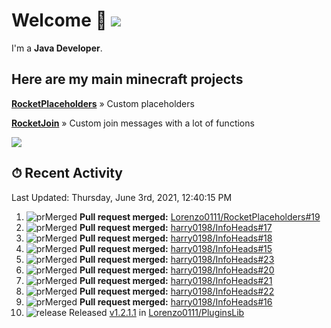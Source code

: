 # Welcome 👋 ![](https://hit.yhype.me/github/profile?user_id=69311874)

I'm a **Java Developer**.

## Here are my main minecraft projects

**[RocketPlaceholders](https://github.com/Lorenzo0111/RocketPlaceholders)** » Custom placeholders

**[RocketJoin](https://github.com/Lorenzo0111/RocketJoin)** » Custom join messages with a lot of functions

[![](https://github-readme-stats.vercel.app/api?username=Lorenzo0111&show_icons=true&count_private=true)](https://github.com/Lorenzo0111)

## ⏱ Recent Activity

<!--RECENT_ACTIVITY:last_update-->
Last Updated: Thursday, June 3rd, 2021, 12:40:15 PM
<!--RECENT_ACTIVITY:last_update_end-->

<!--RECENT_ACTIVITY:start-->
1. ![prMerged] **Pull request merged:** [Lorenzo0111/RocketPlaceholders#19](https://github.com/Lorenzo0111/RocketPlaceholders/pull/19)
2. ![prMerged] **Pull request merged:** [harry0198/InfoHeads#17](https://github.com/harry0198/InfoHeads/pull/17)
3. ![prMerged] **Pull request merged:** [harry0198/InfoHeads#18](https://github.com/harry0198/InfoHeads/pull/18)
4. ![prMerged] **Pull request merged:** [harry0198/InfoHeads#15](https://github.com/harry0198/InfoHeads/pull/15)
5. ![prMerged] **Pull request merged:** [harry0198/InfoHeads#23](https://github.com/harry0198/InfoHeads/pull/23)
6. ![prMerged] **Pull request merged:** [harry0198/InfoHeads#20](https://github.com/harry0198/InfoHeads/pull/20)
7. ![prMerged] **Pull request merged:** [harry0198/InfoHeads#21](https://github.com/harry0198/InfoHeads/pull/21)
8. ![prMerged] **Pull request merged:** [harry0198/InfoHeads#22](https://github.com/harry0198/InfoHeads/pull/22)
9. ![prMerged] **Pull request merged:** [harry0198/InfoHeads#16](https://github.com/harry0198/InfoHeads/pull/16)
10. ![release] Released [v1.2.1.1](https://github.com/Lorenzo0111/PluginsLib/releases/tag/1.2.0.1) in [Lorenzo0111/PluginsLib](https://github.com/Lorenzo0111/PluginsLib)
<!--RECENT_ACTIVITY:end-->

[issueOpened]: https://cdn.jsdelivr.net/gh/Readme-Workflows/Readme-Icons@main/icons/octicons/IssueOpenedOld.svg
[issueClosed]: https://cdn.jsdelivr.net/gh/Readme-Workflows/Readme-Icons@main/icons/octicons/IssueClosedOld.svg

[prOpened]: https://cdn.jsdelivr.net/gh/Readme-Workflows/Readme-Icons@main/icons/octicons/PullRequestOpened.svg
[prClosed]: https://cdn.jsdelivr.net/gh/Readme-Workflows/Readme-Icons@main/icons/octicons/PullRequestClosed.svg
[prMerged]: https://cdn.jsdelivr.net/gh/Readme-Workflows/Readme-Icons@main/icons/octicons/PullRequestMerged.svg

[comment]: https://cdn.jsdelivr.net/gh/Readme-Workflows/Readme-Icons@main/icons/octicons/Comment.svg

[changesRequested]: https://cdn.jsdelivr.net/gh/Readme-Workflows/Readme-Icons@main/icons/octicons/RequestedChanges.svg
[approved]: https://cdn.jsdelivr.net/gh/Readme-Workflows/Readme-Icons@main/icons/octicons/ApprovedChanges.svg

[repoCreated]: https://cdn.jsdelivr.net/gh/Readme-Workflows/Readme-Icons@main/icons/octicons/Repository.svg
[release]: https://cdn.jsdelivr.net/gh/Readme-Workflows/Readme-Icons@main/icons/octicons/Release.svg
[star]: https://cdn.jsdelivr.net/gh/Readme-Workflows/Readme-Icons@main/icons/octicons/StarredRepository.svg
[wiki]: https://cdn.jsdelivr.net/gh/Readme-Workflows/Readme-Icons@main/icons/octicons/Wiki.svg
[fork]: https://cdn.jsdelivr.net/gh/Readme-Workflows/Readme-Icons@main/icons/octicons/ForkedRepository.svg
[people]: https://cdn.jsdelivr.net/gh/Readme-Workflows/Readme-Icons@main/icons/octicons/People.svg
